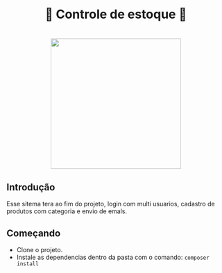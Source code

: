 
<h1 align="center">
  <br> 🐘 Controle de estoque 🐘 <br>
</h1>


<h1 align="center">
  <img src="https://cdn.worldvectorlogo.com/logos/laravel-1.svg" width="300"/>

</h1>

## Introdução

Esse sitema tera ao fim do projeto, login com multi usuarios, cadastro de produtos com categoria e envio de emals.

## Começando

- Clone o projeto.
- Instale as dependencias dentro da pasta com o  comando: ``` composer install ```
